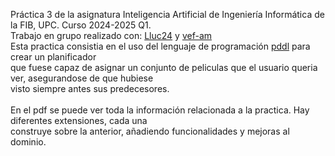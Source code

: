 Práctica 3 de la asignatura Inteligencia Artificial de Ingeniería Informática de la FIB, UPC. Curso 2024-2025 Q1.\
Trabajo en grupo realizado con:
[Lluc24](https://github.com/Lluc24) y [vef-am](https://github.com/vef-am)\
Esta practica consistia en el uso del lenguaje de programación <ins/>pddl</ins> para crear un planificador\
que fuese capaz de asignar un conjunto de peliculas que el usuario queria ver, asegurandose de que hubiese\
visto siempre antes sus predecesores.
<br/>
<br/>
En el pdf se puede ver toda la información relacionada a la practica. Hay diferentes extensiones, cada una\
construye sobre la anterior, añadiendo funcionalidades y mejoras al dominio.
